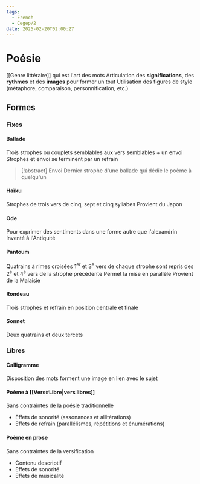 ```yaml
---
tags:
  - French
  - Cegep/2
date: 2025-02-20T02:00:27
---
```


# Poésie

[[Genre littéraire]] qui est l'art des mots
Articulation des **significations**, des **rythmes** et des **images** pour former un tout
Utilisation des figures de style (métaphore, comparaison, personnification, etc.)

## Formes

### Fixes

#### Ballade

Trois strophes ou couplets semblables aux vers semblables + un envoi
Strophes et envoi se terminent par un refrain

> [!abstract] Envoi
> Dernier strophe d'une ballade qui dédie le poème à quelqu'un

#### Haïku

Strophes de trois vers de cinq, sept et cinq syllabes
Provient du Japon

#### Ode

Pour exprimer des sentiments dans une forme autre que l'alexandrin
Inventé à l'Antiquité

#### Pantoum

Quatrains à rimes croisées
1<sup>er</sup> et 3<sup>e</sup> vers de chaque strophe sont repris des 2<sup>e</sup> et 4<sup>e</sup> vers de la strophe précédente
Permet la mise en parallèle
Provient de la Malaisie

#### Rondeau

Trois strophes et refrain en position centrale et finale

#### Sonnet

Deux quatrains et deux tercets

### Libres

#### Calligramme

Disposition des mots forment une image en lien avec le sujet

#### Poème à [[Vers#Libre|vers libres]]

Sans contraintes de la poésie traditionnelle

- Effets de sonorité (assonances et allitérations)
- Effets de refrain (parallélismes, répétitions et énumérations)

#### Poème en prose

Sans contraintes de la versification

- Contenu descriptif
- Effets de sonorité
- Effets de musicalité
